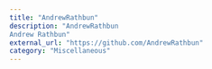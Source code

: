 ```yaml
---
title: "AndrewRathbun"
description: "AndrewRathbun
Andrew Rathbun"
external_url: "https://github.com/AndrewRathbun"
category: "Miscellaneous"
---
```

